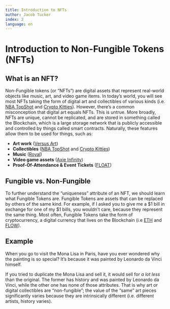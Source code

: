 ```yaml
---
title: Introduction to NFTs
author: Jacob Tucker
index: 2
language: en
---
```


<script>
  import { NFTGuideGrid, Diagram } from "$lib/components/atoms/index";
  
  let flowNFTs = [{
      name: "CryptoKitties",
      thumbnailURL: "/images/guide/crypto-kittie.png",
      backgroundColor: "#DFDFFA"
    },
    {
      name: "Flunks",
      thumbnailURL: "/images/guide/flunks.jpeg"
    },
    {
      name: "FLOAT",
      thumbnailURL: "/images/guide/float.png",
      backgroundColor: "#016775"
    },
    {
      name: "Ballerz",
      thumbnailURL: "/images/guide/ballerz.png"
    }
  ];

  let ethereumNFTs = [{
      name: "Bored Ape Yacht Club",
      thumbnailURL: "/images/guide/bored-ape.png"
    },
    {
      name: "Royal.io Music NFT",
      thumbnailURL: "/images/guide/royal-nft.jpg"
    },
    {
      name: "Poap NFT",
      thumbnailURL: "/images/guide/poap.png"
    },
    {
      name: "Sandbox Digital Land",
      thumbnailURL: "/images/guide/sandbox.jpeg"
    }
  ];

  let fungibleTokens = [{
      name: "Money",
      thumbnailURL: "/images/guide/money.jpeg"
    },
    {
      name: "Gold",
      thumbnailURL: "/images/guide/gold.jpeg"
    },
    {
      name: "Bitcoin",
      thumbnailURL: "/images/guide/bitcoin.jpeg"
    },
  ];

  let nonFungibleTokens = [{
      name: "Car",
      thumbnailURL: "/images/guide/car.jpeg",
      backgroundColor: "#DFDFFA"
    },
    {
      name: "Artwork",
      thumbnailURL: "/images/guide/artwork.jpg"
    },
    {
      name: "NFT",
      thumbnailURL: "/images/guide/crypto-kittie.png",
      backgroundColor: "#DFDFFA"
    },
  ];
</script>

# Introduction to Non-Fungible Tokens (NFTs)

## What is an NFT?

Non-Fungible tokens (or “NFTs”) are digital assets that represent real-world objects like music, art, and video game items. In today’s world, you will see most NFTs taking the form of digital art and collectibles of various kinds (i.e. [NBA TopShot](https://nbatopshot.com/) and [Crypto Kitties](https://www.cryptokitties.co/)). However, there’s a common misconception that digital art equals NFTs. This is untrue. More broadly, NFTs are unique, cannot be replicated, and are stored in something called the Blockchain, which is a large storage network that is publicly accessible and controlled by things called smart contracts. Naturally, these features allow them to be used for things, such as:

- **Art work** ([Versus Art](https://www.versus.auction/))
- **Collectibles** ([NBA TopShot](https://nbatopshot.com/) and [Crypto Kitties](https://www.cryptokitties.co/))
- **Music** ([Royal](https://royal.io/))
- **Video game assets** ([Axie Infinity](https://axieinfinity.com/))
- **Proof-Of-Attendance & Event Tickets** ([FLOAT](https://floats.city))

<Diagram name="List of popular NFTs" number="1.1">
  <NFTGuideGrid
    blockchain="Flow"
    logo="/images/guide/flow-logo.png"
    text="NFTs stored in the Flow Blockchain"
    NFTs={flowNFTs}
  />
  <NFTGuideGrid
    blockchain="Ethereum"
    logo="/images/guide/ethereum-logo.png"
    text="NFTs stored in the Ethereum Blockchain"
    NFTs={ethereumNFTs}
  />
</Diagram>

## Fungible vs. Non-Fungible

To further understand the “uniqueness” attribute of an NFT, we should learn what Fungible Tokens are. Fungible Tokens are assets that can be replaced by others of the same kind. For example, if I asked you to give me a $1 bill in exchange for one of my $1 bills, you wouldn’t care, because they represent the same thing. Most often, Fungible Tokens take the form of cryptocurrency, a digital currency that lives on the Blockchain (i.e [ETH](https://www.coindesk.com/price/ethereum/) and [FLOW](https://coinmarketcap.com/currencies/flow/)).

<Diagram name="Difference between Fungible and non-Fungible items or tokens" number="1.2">
  <NFTGuideGrid
    text="Fungible Items"
    description="They can be exchanged like for like. They have the same value."
    NFTs={fungibleTokens}
  />
  <NFTGuideGrid
    text="Non-Fungible Tokens"
    description="They cannot be exchanged like for like. They have unique value."
    NFTs={nonFungibleTokens}
  />
</Diagram>

## Example

When you go to visit the Mona Lisa in Paris, have you ever wondered why the painting is so special? It’s because it was painted by Leonardo da Vinci himself.

If you tried to duplicate the Mona Lisa and sell it, it would sell for _a lot less_ than the original.
The former has history and was painted by Leonardo da Vinci, while the other one has none of those attributes.
That is why art or digital collectibles are “non-fungible”; the value of the “same” art pieces significantly varies because they are intrinsically different (i.e. different artists, history varies).
